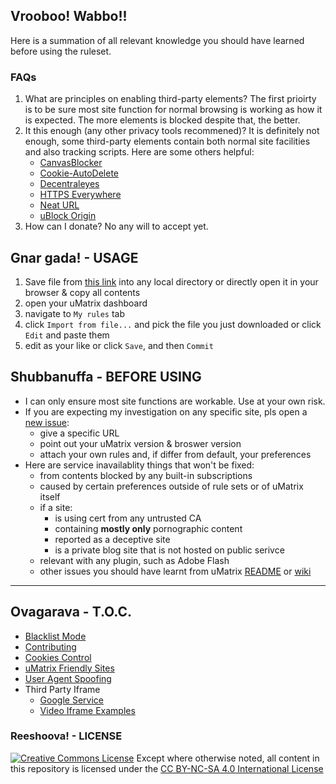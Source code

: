 ## Vrooboo! Wabbo!!

Here is a summation of all relevant knowledge you should have learned before using the ruleset.

### FAQs

1. What are principles on enabling third-party elements?
    The first prioirty  is to be sure most site function for normal browsing is working as how it is expected. The more elements is blocked despite that, the better.
1. It this enough (any other privacy tools recommened)?
    It is definitely not enough, some third-party elements contain both normal site facilities and also tracking scripts. Here are some others helpful:
    - [CanvasBlocker](https://github.com/kkapsner/CanvasBlocker)
    - [Cookie-AutoDelete](https://github.com/Cookie-AutoDelete/Cookie-AutoDelete)
    - [Decentraleyes](https://decentraleyes.org/)
    - [HTTPS Everywhere](https://www.eff.org/https-everywhere)
    - [Neat URL](http://hugsmile.eu/)
    - [uBlock Origin](https://github.com/gorhill/uBlock)
1. How can I donate?
    No any will to accept yet.

## Gnar gada! - USAGE

1. Save file from [this link](https://github.com/Rictusempra/uMatrix-Rules/raw/master/rules.txt) into any local directory or directly open it in your browser & copy all contents
2. open your uMatrix dashboard
3. navigate to `My rules` tab
4. click `Import from file...` and pick the file you just downloaded or click `Edit` and paste them
5. edit as your like or click `Save`, and then `Commit`

## Shubbanuffa - BEFORE USING

- I can only ensure most site functions are workable. Use at your own risk.
- If you are expecting my investigation on any specific site, pls open a [new issue](https://github.com/Rictusempra/uMatrix-Rules/issues/new):
    - give a specific URL
    - point out your uMatrix version & broswer version
    - attach your own rules and, if differ from default, your preferences
- Here are service inavailablity things that won't be fixed:
    -  from contents blocked by any built-in subscriptions
    - caused by certain preferences outside of rule sets or of uMatrix itself
    - if a site:
        -  is using cert from any untrusted CA
        - containing **mostly only** pornographic content
        - reported as a deceptive site
        - is a private blog site that is not hosted on public serivce
    - relevant with any plugin, such as Adobe Flash
    - other issues you should have learnt from uMatrix [README](https://github.com/gorhill/uMatrix/blob/master/README.md) or [wiki](https://github.com/gorhill/uMatrix/wiki)

---

## Ovagarava - T.O.C.

- [Blacklist Mode](Blacklist-Mode.md)
- [Contributing](Contributing.md)
- [Cookies Control](Cookies-Control.md)
- [uMatrix Friendly Sites](uMatrix-Friendly-Sites.md)
- [User Agent Spoofing](User-Agent-Spoofing.md)
- Third Party Iframe
    - [Google Service](/Google-Services.md)
    - [Video Iframe Examples](/Video-Iframe-Examples.md)

### Reeshoova! - LICENSE
<a rel="license" href="http://creativecommons.org/licenses/by-nc-sa/4.0/"><img alt="Creative Commons License" style="border-width:0" src="https://i.creativecommons.org/l/by-nc-sa/4.0/88x31.png" /></a>
Except where otherwise noted, all content in this repository is licensed under the <a rel="license" href="http://creativecommons.org/licenses/by-nc-sa/4.0/">CC BY-NC-SA 4.0 International License</a>
